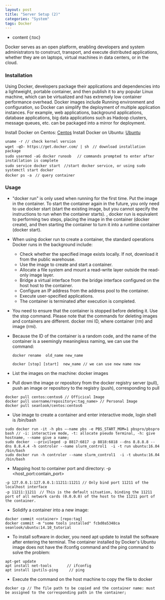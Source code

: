 ```yaml
---
layout: post
title: "Server Setup (2)"
categories: "System"
tags: Docker
--- 
```


* content
{:toc}

Docker serves as an open platform, enabling developers and system administrators to construct, transport, and execute distributed applications, whether they are on laptops, virtual machines in data centers, or in the cloud.




###  **Installation**

Using Docker, developers package their applications and dependencies into a lightweight, portable container, and then publish it to any popular Linux machine, which can be virtualized and has extremely low container performance overhead. Docker images include Running environment and configuration, so Docker can simplify the deployment of multiple application instances. For example, web applications, background applications, database applications, big data applications such as Hadoop clusters, message queues, etc. can be packaged into a mirror for deployment.

Install Docker on Centos: [Centos](http://www.runoob.com/docker/centos-docker-install.html)
Install Docker on Ubuntu: [Ubuntu](http://www.runoob.com/docker/ubuntu-docker-install.html)
```
uname -r // check kernel version
wget -qO- https://get.docker.com/ | sh　// download installation package
sudo usermod -aG docker runoob 　// commands prompted to enter after installation is complete
sudo service docker start　//start docker service, or using sudo systemctl start docker
docker ps -a　// query container
```

### **Usage**

* "docker run" is only used when running for the first time. Put the image in the container. To start the container again in the future, you only need to use docker start (start the existing image, but you cannot specify the instructions to run when the container starts). , docker run is equivalent to performing two steps, placing the image in the container (docker create), and then starting the container to turn it into a runtime container (docker start).

* When using docker run to create a container, the standard operations Docker runs in the background include:

	* Check whether the specified image exists locally. If not, download it from the public warehouse.
	* Use the image to create and start a container.
	* Allocate a file system and mount a read-write layer outside the read-only image layer.
	* Bridge a virtual interface from the bridge interface configured on the host host to the container.
	* Configure an IP address from the address pool to the container.
	* Execute user-specified applications.
	* The container is terminated after execution is completed.

* You need to ensure that the container is stopped before deleting it. Use the stop command. Please note that the commands for deleting images and containers are different. docker rmi ID, where container (rm) and image (rmi).

* Because the ID of the container is a random code, and the name of the container is a seemingly meaningless naming, we can use the command:

	```
	docker rename  old_name new_name

	docker [stop] [start]  new_name // we can use new name now
	```

* List the images on the machine: docker images

* Pull down the image or repository from the docker registry server (pull), push an image or repository to the registry (push), corresponding to pull
```
docker pull centos:centos6 // Officical Image
docker pull username/repository<:tag_name> // Personal Image
docker pull seanlook/centos:centos6
```
* Use image to create a container and enter interactive mode, login shell is /bin/bash
```
sudo docker run -it -h pbs –-name pbs -e PBS_START_MOM=1 pbspro/pbspro bash // -i: interactive mode, -t: allocate pseudo terminal, -h: give hostname, --name give a name;
sudo docker  --privileged -p 8817:6817 -p 8818:6818 --dns 8.8.8.8 --dns 8.8.4.4 -h controler --name slurm_control1  -i -t run ubuntu:16.04 /bin/bash
sudo docker run -h controler --name slurm_control1  -i -t ubuntu:16.04 /bin/bash
```
* Mapping host to container port and directory: -p <host_port:contain_port>
```
-p 127.0.0.1:127.0.0.1:11211:11211 // Only bind port 11211 of the localhost interface
-p 11211:11211　// This is the default situation, binding the 11211 port of all network cards (0.0.0.0) of the host to the 11211 port of the container.
```
* Solidify a container into a new image:
```
docker commit <cotainer> [repo:tag]
docker commit -m "some tools installed" fcbd0a5348ca seanlook/ubuntu:14.10_tutorial
```
* To install software in docker, you need apt update to install the software after entering the terminal. The container installed by Docker's Ubuntu image does not have the ifconfig command and the ping command to solve the problem:
```
apt-get update
apt install net-tools       // ifconfig 
apt install iputils-ping     // ping
```
* Execute the command on the host machine to copy the file to docker
```
docker cp // The file path to be copied and the container name: must be assigned to the corresponding path in the container;
```